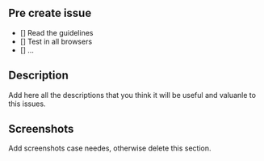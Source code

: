 ## Pre create issue

- [] Read the guidelines
- [] Test in all browsers
- [] ...

## Description 

Add here all the descriptions that you think it will be useful and valuanle to this issues.

## Screenshots

Add screenshots case needes, otherwise delete this section.